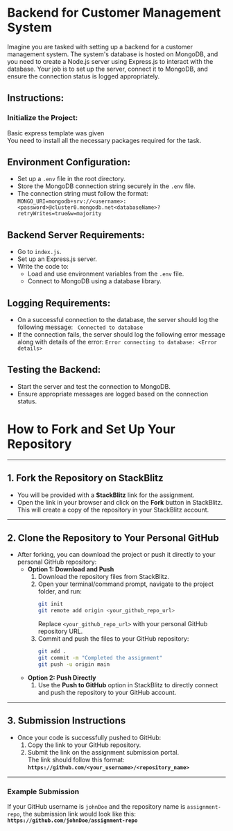 # Backend for Customer Management System

Imagine you are tasked with setting up a backend for a customer management system. The system's database is hosted on MongoDB, and you need to create a Node.js server using Express.js to interact with the database. Your job is to set up the server, connect it to MongoDB, and ensure the connection status is logged appropriately.


## Instructions:

### Initialize the Project:

Basic express template was given  
You need to install all the necessary packages required for the task.

## Environment Configuration:

- Set up a `.env` file in the root directory.
- Store the MongoDB connection string securely in the `.env` file.
- The connection string must follow the format:
`
  MONGO_URI=mongodb+srv://<username>:<password>@cluster0.mongodb.net<databaseName>?retryWrites=true&w=majority
`

## Backend Server Requirements:

- Go to `index.js`.
- Set up an Express.js server.
- Write the code to:
  - Load and use environment variables from the `.env` file.
  - Connect to MongoDB using a database library.

## Logging Requirements:

- On a successful connection to the database, the server should log the following message:
 ` Connected to database`
- If the connection fails, the server should log the following error message along with details of the error: `Error connecting to database: <Error details>
`

## Testing the Backend:

- Start the server and test the connection to MongoDB.
- Ensure appropriate messages are logged based on the connection status.


# **How to Fork and Set Up Your Repository**

---

## **1. Fork the Repository on StackBlitz**

- You will be provided with a **StackBlitz** link for the assignment.
- Open the link in your browser and click on the **Fork** button in StackBlitz.  
  This will create a copy of the repository in your StackBlitz account.

---

## **2. Clone the Repository to Your Personal GitHub**

- After forking, you can download the project or push it directly to your personal GitHub repository:
  - **Option 1: Download and Push**
    1. Download the repository files from StackBlitz.
    2. Open your terminal/command prompt, navigate to the project folder, and run:
       ```bash
       git init
       git remote add origin <your_github_repo_url>
       ```
       Replace `<your_github_repo_url>` with your personal GitHub repository URL.
    3. Commit and push the files to your GitHub repository:
       ```bash
       git add .
       git commit -m "Completed the assignment"
       git push -u origin main
       ```
  - **Option 2: Push Directly**
    1. Use the **Push to GitHub** option in StackBlitz to directly connect and push the repository to your GitHub account.

---

## **3. Submission Instructions**

- Once your code is successfully pushed to GitHub:
  1. Copy the link to your GitHub repository.
  2. Submit the link on the assignment submission portal.  
     The link should follow this format:  
     **`https://github.com/<your_username>/<repository_name>`**

---

### **Example Submission**

If your GitHub username is `johnDoe` and the repository name is `assignment-repo`, the submission link would look like this:  
**`https://github.com/johnDoe/assignment-repo`**
